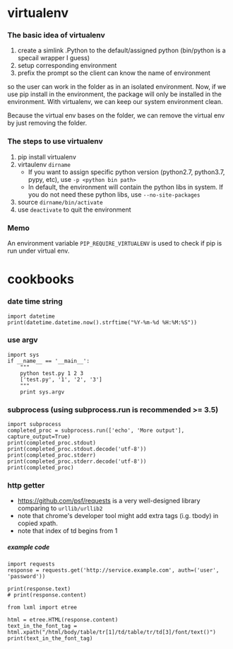 # virtualenv

### The basic idea of virtualenv

1.  create a simlink .Python to the default/assigned python (bin/python is a specail wrapper I guess)
2.  setup corresponding environment
3.  prefix the prompt so the client can know the name of environment

so the user can work in the folder as in an isolated environment. Now, if we use pip install in the environment, the package will only be installed in the environment. With virtualenv, we can keep our system environment clean.

Because the virtual env bases on the folder, we can remove the virtual env by just removing the folder.

### The steps to use virtualenv

1.  pip install virtualenv
2.  virtaulenv `dirname`
    *  If you want to assign specific python version (python2.7, python3.7, pypy, etc), use `-p <python bin path>`
    *  In default, the environment will contain the python libs in system. If you do not need these python libs, use `--no-site-packages`
3.  source `dirname/bin/activate`
4.  use `deactivate` to quit the environment

### Memo
An environment variable `PIP_REQUIRE_VIRTUALENV` is used to check if pip is run under virtual env.

# cookbooks

### date time string

    import datetime
    print(datetime.datetime.now().strftime("%Y-%m-%d %H:%M:%S"))

### use argv

    import sys
    if __name__ == '__main__':
        """
        python test.py 1 2 3
        ['test.py', '1', '2', '3']
        """
        print sys.argv

### subprocess (using subprocess.run is recommended >= 3.5)

    import subprocess
    completed_proc = subprocess.run(['echo', 'More output'], capture_output=True)
    print(completed_proc.stdout)
    print(completed_proc.stdout.decode('utf-8'))
    print(completed_proc.stderr)
    print(completed_proc.stderr.decode('utf-8'))
    print(completed_proc)

### http getter
*  https://github.com/psf/requests is a very well-designed library comparing to `urllib/urllib2`
*  note that chrome's developer tool might add extra tags (i.g. tbody) in copied xpath.
*  note that index of td begins from 1

##### example code

    import requests
    response = requests.get('http://service.example.com', auth=('user', 'password'))

    print(response.text)
    # print(response.content)
    
    from lxml import etree
    
    html = etree.HTML(response.content)
    text_in_the_font_tag = html.xpath("/html/body/table/tr[1]/td/table/tr/td[3]/font/text()")
    print(text_in_the_font_tag)
